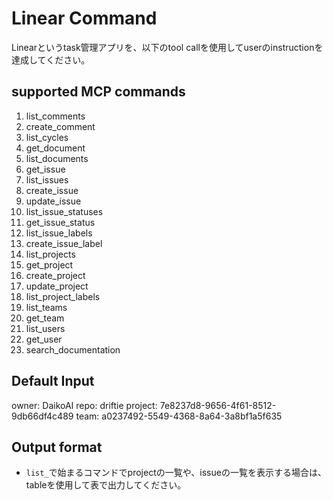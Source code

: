 # Linear Command

Linearというtask管理アプリを、以下のtool callを使用してuserのinstructionを達成してください。


## supported MCP commands
1. list_comments
2. create_comment
3. list_cycles
4. get_document
5. list_documents
6. get_issue
7. list_issues
8. create_issue
9. update_issue
10. list_issue_statuses
11. get_issue_status
12. list_issue_labels
13. create_issue_label
14. list_projects
15. get_project
16. create_project
17. update_project
18. list_project_labels
19. list_teams
20. get_team
21. list_users
22. get_user
23. search_documentation


## Default Input

owner: DaikoAI
repo: driftie
project: 7e8237d8-9656-4f61-8512-9db66df4c489
team: a0237492-5549-4368-8a64-3a8bf1a5f635

## Output format

- `list_`で始まるコマンドでprojectの一覧や、issueの一覧を表示する場合は、tableを使用して表で出力してください。